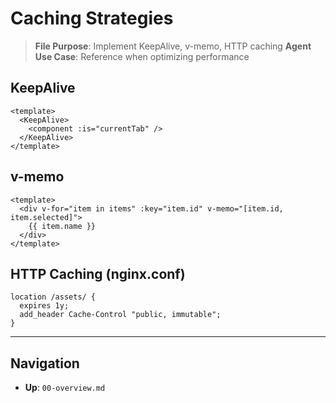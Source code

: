 # Caching Strategies

> **File Purpose**: Implement KeepAlive, v-memo, HTTP caching
> **Agent Use Case**: Reference when optimizing performance

## KeepAlive

```vue
<template>
  <KeepAlive>
    <component :is="currentTab" />
  </KeepAlive>
</template>
```

## v-memo

```vue
<template>
  <div v-for="item in items" :key="item.id" v-memo="[item.id, item.selected]">
    {{ item.name }}
  </div>
</template>
```

## HTTP Caching (nginx.conf)

```nginx
location /assets/ {
  expires 1y;
  add_header Cache-Control "public, immutable";
}
```

---

## Navigation
- **Up**: `00-overview.md`
